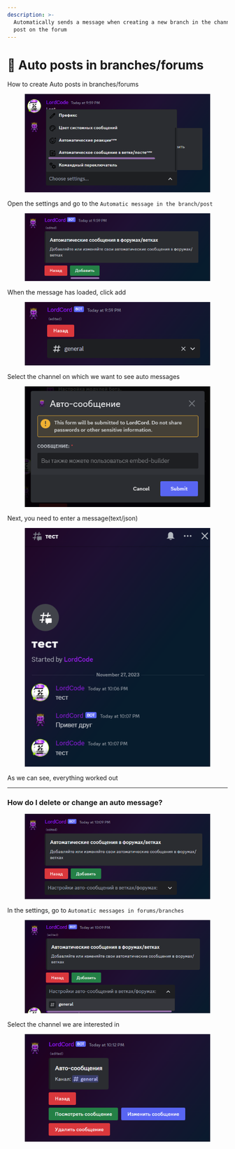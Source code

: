 ```yaml
---
description: >-
  Automatically sends a message when creating a new branch in the channel or a
  post on the forum
---
```


# 📮 Auto posts in branches/forums

How to create Auto posts in branches/forums

<figure><img src="../.gitbook/assets/2-thread-mes-1.png" alt=""><figcaption></figcaption></figure>

Open the settings and go to the `Automatic message in the branch/post`

<figure><img src="../.gitbook/assets/2-thread-mes-2 (1).png" alt=""><figcaption></figcaption></figure>

When the message has loaded, click add

<figure><img src="../.gitbook/assets/2-thread-mes-3.png" alt=""><figcaption></figcaption></figure>

Select the channel on which we want to see auto messages

<figure><img src="../.gitbook/assets/2-thread-mes-4.png" alt=""><figcaption></figcaption></figure>

Next, you need to enter a message(text/json)

<figure><img src="../.gitbook/assets/2-thread-mes-5.png" alt=""><figcaption></figcaption></figure>

As we can see, everything worked out

***

### How do I delete or change an auto message?

<figure><img src="../.gitbook/assets/2-thread-mes-6.png" alt=""><figcaption></figcaption></figure>

In the settings, go to `Automatic messages in forums/branches`

<figure><img src="../.gitbook/assets/2-thread-mes-7.png" alt=""><figcaption></figcaption></figure>

Select the channel we are interested in

<figure><img src="../.gitbook/assets/2-thread-mes-8.png" alt=""><figcaption></figcaption></figure>
